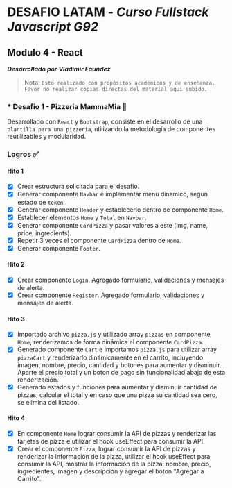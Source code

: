 # DESAFIO LATAM - _Curso Fullstack Javascript G92_

## Modulo 4 - React

**_Desarrollado por Vladimir Faundez_**
> Nota: `Esto realizado con propósitos académicos y de enseñanza. Favor no realizar copias directas del material aqui subido.`

### * Desafio 1 - Pizzeria MammaMia 🍕

Desarrollado con `React` y `Bootstrap`, consiste en el desarrollo de una `plantilla para una pizzeria`, utilizando la metodología de componentes reutilizables y modularidad.

### Logros ✅  

#### Hito 1

- [x] Crear estructura solicitada para el desafio.
- [x] Generar componente `Navbar` e implementar menu dinamico, segun estado de `token`.
- [x] Generar componente `Header` y establecerlo dentro de componente `Home`.
- [x] Establecer elementos `Home` y `Total` en `Navbar`.
- [x] Generar componente `CardPizza` y pasar valores a este (img, name, price, ingredients).
- [x] Repetir 3 veces el componente `CardPizza` dentro de `Home`.
- [x] Generar componente `Footer`.

#### Hito 2

- [x] Crear componente `Login`. Agregado formulario, validaciones y mensajes de alerta.
- [x] Crear componente `Register`. Agregado formulario, validaciones y mensajes de alerta.

#### Hito 3

- [x] Importado archivo `pizza.js` y utilizado array `pizzas` en componente `Home`, renderizamos de forma dinámica el componente `CardPizza`.
- [x] Generado componente `Cart` e importamos `pizza.js` para utilizar array `pizzaCart` y renderizarlo dinámicamente en el carrito, incluyendo imagen, nombre, precio, cantidad y botones para aumentar y disminuir. Aparte el precio total y un boton de pago sin funcionalidad abajo de esta renderización.
- [x] Generado estados y funciones para aumentar y disminuir cantidad de pizzas, calcular el total y en caso que una pizza su cantidad sea cero, se elimina del listado.

#### Hito 4

- [x] En componente `Home` lograr consumir la API de pizzas y renderizar las tarjetas de pizza e utilizar el hook useEffect para consumir la API.
- [x] Crear el componente `Pizza`, lograr consumir la API de pizzas y renderizar la información de la pizza, utilizar el hook useEffect para consumir la API, mostrar la información de la pizza: nombre, precio, ingredientes, imagen y descripción y agregar el boton "Agregar a Carrito".
